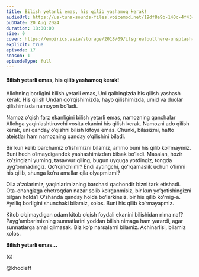 ```yaml
---
title: Bilish yetarli emas, his qilib yashamoq kerak!
audioUrl: https://us-tuna-sounds-files.voicemod.net/19df8e9b-140c-4f43-8c0e-09c162821765-1658350707858.mp3
pubDate: 20 Aug 2024
duration: 18:00:00
size: 0
cover: https://empirics.asia/storage/2018/09/itsgreatoutthere-unsplash-03.jpg
explicit: true
episode: 17
season: 1
episodeType: full
---
```

#### Bilish yetarli emas, his qilib yashamoq kerak!



Allohning borligini bilish yetarli emas, Uni qalbingizda his qilish yashash kerak. His qilish Undan qo‘rqishimizda, hayo qilishimizda, umid va duolar qilishimizda namoyon bo‘ladi.

Namoz o‘qish farz ekanligini bilish yetarli emas, namozning qanchalar Allohga yaqinlashtiruvchi vosita ekanini his qilish kerak. Namozni ado qilish kerak, uni qanday o‘qishni bilish kifoya emas. Chunki, bilasizmi, hatto ateistlar ham namozning qanday o‘qilishini biladi.

Bir kun kelib barchamiz o‘lishimizni bilamiz, ammo buni his qilib ko‘rmaymiz. Buni hech o‘lmaydigandek yashashimizdan bilsak bo‘ladi. Masalan, hozir ko‘zingizni yuming, tasavvur qiling, bugun uyquga yotdingiz, tongda uyg‘onmadingiz. Qo‘rqinchlimi? Endi aytingchi, qo‘rqamaslik uchun o‘limni his qilib, shunga ko‘ra amallar qila olyapmizmi?

Oila a’zolarimiz, yaqinlarimizning barchasi qachondir bizni tark etishadi. Ota-onangizga chetroqdan nazar solib ko‘rganmisiz, bir kun yo‘qotishingizni bilgan holda? O‘shanda qanday holda bo‘larkinsiz, bir his qilib ko‘rnig-a. Ayriliq borligini shunchaki bilamiz, xolos. Buni his qilib ko‘rmayapmiz.

Kitob o‘qimaydigan odam kitob o‘qish foydali ekanini bilishidan nima naf? Payg‘ambarimizning sunnatlarini yoddan bilish nimaga ham yarardi, agar sunnatlarga amal qilmasak. Biz ko‘p narsalarni bilamiz. Achinarlisi, bilamiz xolos.

**Bilish yetarli emas...**

(c)

@khodieff